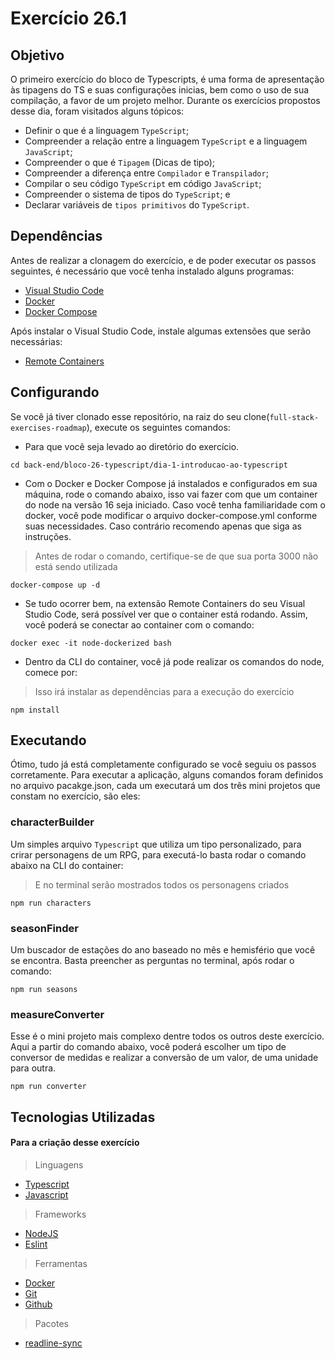 # Exercício 26.1

## Objetivo
O primeiro exercício do bloco de Typescripts, é uma forma de apresentação às tipagens do TS e suas configurações inicias, bem como o uso de sua compilação, a favor de um projeto melhor. Durante os exercícios propostos desse dia, foram visitados alguns tópicos:

- Definir o que é a linguagem `TypeScript`;
- Compreender a relação entre a linguagem `TypeScript` e a linguagem `JavaScript`;
- Compreender o que é `Tipagem` (Dicas de tipo);
- Compreender a diferença entre `Compilador` e `Transpilador`;
- Compilar o seu código `TypeScript` em código `JavaScript`;
- Compreender o sistema de tipos do `TypeScript`; e
- Declarar variáveis de `tipos primitivos` do `TypeScript`.

## Dependências
Antes de realizar a clonagem do exercício, e de poder executar os passos seguintes, é necessário que você tenha instalado alguns programas:

- [Visual Studio Code](https://code.visualstudio.com/download)
- [Docker](https://www.docker.com/get-started/)
- [Docker Compose](https://docs.docker.com/compose/install/)

Após instalar o Visual Studio Code, instale algumas extensões que serão necessárias:

- [Remote Containers](https://github.com/Microsoft/vscode-remote-release)

## Configurando
Se você já tiver clonado esse repositório, na raiz do seu clone(`full-stack-exercises-roadmap`), execute os seguintes comandos:

- Para que você seja levado ao diretório do exercício.
```cli
cd back-end/bloco-26-typescript/dia-1-introducao-ao-typescript
```
- Com o Docker e Docker Compose já instalados e configurados em sua máquina, rode o comando abaixo, isso vai fazer com que um container do node na versão 16 seja iniciado. Caso você tenha familiaridade com o docker, você pode modificar o arquivo docker-compose.yml conforme suas necessidades. Caso contrário recomendo apenas que siga as instruções.
> Antes de rodar o comando, certifique-se de que sua porta 3000 não está sendo utilizada
```cli
docker-compose up -d
```
- Se tudo ocorrer bem, na extensão Remote Containers do seu Visual Studio Code, será possível ver que o container está rodando. Assim, você poderá se conectar ao container com o comando:
```cli
docker exec -it node-dockerized bash
```
- Dentro da CLI do container, você já pode realizar os comandos do node, comece por:
> Isso irá instalar as dependências para a execução do exercício
```cli
npm install
```

## Executando
Ótimo, tudo já está completamente configurado se você seguiu os passos corretamente. Para executar a aplicação, alguns comandos foram definidos no arquivo pacakge.json, cada um executará um dos três mini projetos que constam no exercício, são eles:

### characterBuilder
Um simples arquivo `Typescript` que utiliza um tipo personalizado, para crirar personagens de um RPG, para executá-lo basta rodar o comando abaixo na CLI do container:
> E no terminal serão mostrados todos os personagens criados
```cli
npm run characters
```

### seasonFinder
Um buscador de estações do ano baseado no mês e hemisfério que você se encontra. Basta preencher as perguntas no terminal, após rodar o comando:
```cli
npm run seasons
```

### measureConverter
Esse é o mini projeto mais complexo dentre todos os outros deste exercício. Aqui a partir do comando abaixo, você poderá escolher um tipo de conversor de medidas e realizar a conversão de um valor, de uma unidade para outra.
```cli
npm run converter
```

## Tecnologias Utilizadas
#### Para a criação desse exercício

> Linguagens
- [Typescript](https://www.typescriptlang.org/)
- [Javascript](https://www.javascript.com/)

> Frameworks
- [NodeJS](https://nodejs.org/en/)
- [Eslint](https://eslint.org/)

> Ferramentas
- [Docker](https://www.docker.com/)
- [Git](https://git-scm.com/)
- [Github](https://github.com/)

> Pacotes
- [readline-sync](https://www.npmjs.com/package/readline-sync)
